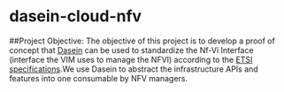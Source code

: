 # dasein-cloud-nfv

##Project Objective:
The objective of this project is to develop a proof of concept that [Dasein](http://www.dasein.org/) can be used to standardize the Nf-Vi Interface (interface the VIM uses to manage the NFVI) according to the [ETSI specifications](http://www.etsi.org/deliver/etsi_gs/NFV-MAN/001_099/001/01.01.01_60/gs_nfv-man001v010101p.pdf).We use Dasein to abstract the infrastructure APIs and features into one consumable by NFV managers.


